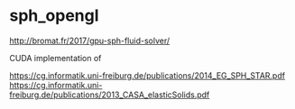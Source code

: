 # sph_opengl

http://bromat.fr/2017/gpu-sph-fluid-solver/

CUDA implementation of

https://cg.informatik.uni-freiburg.de/publications/2014_EG_SPH_STAR.pdf
https://cg.informatik.uni-freiburg.de/publications/2013_CASA_elasticSolids.pdf
